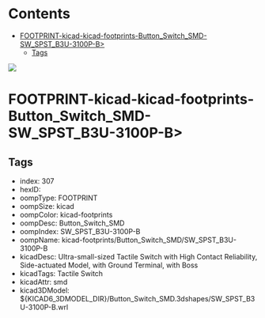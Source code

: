 



Contents
========

* [FOOTPRINT-kicad-kicad-footprints-Button_Switch_SMD-SW_SPST_B3U-3100P-B>](#footprint-kicad-kicad-footprints-button_switch_smd-sw_spst_b3u-3100p-b)
	* [Tags](#tags)
  
![][im]
# FOOTPRINT-kicad-kicad-footprints-Button_Switch_SMD-SW_SPST_B3U-3100P-B>

## Tags

- index: 307
- hexID: 
- oompType: FOOTPRINT
- oompSize: kicad
- oompColor: kicad-footprints
- oompDesc: Button_Switch_SMD
- oompIndex: SW_SPST_B3U-3100P-B
- oompName: kicad-footprints/Button_Switch_SMD/SW_SPST_B3U-3100P-B
- kicadDesc: Ultra-small-sized Tactile Switch with High Contact Reliability, Side-actuated Model, with Ground Terminal, with Boss
- kicadTags: Tactile Switch
- kicadAttr: smd
- kicad3DModel: ${KICAD6_3DMODEL_DIR}/Button_Switch_SMD.3dshapes/SW_SPST_B3U-3100P-B.wrl



[im]: image.png
